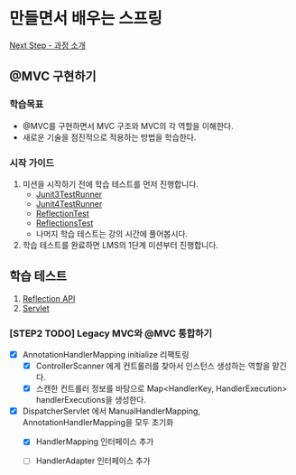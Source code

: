 # 만들면서 배우는 스프링
[Next Step - 과정 소개](https://edu.nextstep.camp/c/4YUvqn9V)

## @MVC 구현하기

### 학습목표
- @MVC를 구현하면서 MVC 구조와 MVC의 각 역할을 이해한다.
- 새로운 기술을 점진적으로 적용하는 방법을 학습한다.

### 시작 가이드
1. 미션을 시작하기 전에 학습 테스트를 먼저 진행합니다.
    - [Junit3TestRunner](study/src/test/java/reflection/Junit3TestRunner.java)
    - [Junit4TestRunner](study/src/test/java/reflection/Junit4TestRunner.java)
    - [ReflectionTest](study/src/test/java/reflection/ReflectionTest.java)
    - [ReflectionsTest](study/src/test/java/reflection/ReflectionsTest.java)
    - 나머지 학습 테스트는 강의 시간에 풀어봅시다.
2. 학습 테스트를 완료하면 LMS의 1단계 미션부터 진행합니다.

## 학습 테스트
1. [Reflection API](study/src/test/java/reflection)
2. [Servlet](study/src/test/java/servlet)


### [STEP2 TODO]  Legacy MVC와 @MVC 통합하기
- [x] AnnotationHandlerMapping initialize 리팩토링
  - [X] ControllerScanner 에게 컨트롤러를 찾아서 인스턴스 생성하는 역할을 맡긴다.
  - [X] 스캔한 컨트롤러 정보를 바탕으로 Map<HandlerKey, HandlerExecution> handlerExecutions을 생성한다.
- [X] DispatcherServlet 에서  ManualHandlerMapping, AnnotationHandlerMapping을 모두 초기화
  - [X] HandlerMapping 인터페이스 추가
  - [ ] HandlerAdapter 인터페이스 추가


